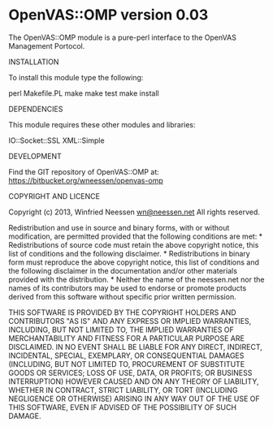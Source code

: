 OpenVAS::OMP version 0.03
=========================

The OpenVAS::OMP module is a pure-perl interface to the OpenVAS Management
Portocol.

INSTALLATION

To install this module type the following:

   perl Makefile.PL
   make
   make test
   make install

DEPENDENCIES

This module requires these other modules and libraries:

  IO::Socket::SSL
  XML::Simple


DEVELOPMENT

Find the GIT repository of OpenVAS::OMP at: https://bitbucket.org/wneessen/openvas-omp

COPYRIGHT AND LICENCE

Copyright (c) 2013, Winfried Neessen <wn@neessen.net>
All rights reserved.

Redistribution and use in source and binary forms, with or without
modification, are permitted provided that the following conditions are met:
    * Redistributions of source code must retain the above copyright
      notice, this list of conditions and the following disclaimer.
    * Redistributions in binary form must reproduce the above copyright
      notice, this list of conditions and the following disclaimer in the
      documentation and/or other materials provided with the distribution.
    * Neither the name of the neessen.net nor the
      names of its contributors may be used to endorse or promote products
      derived from this software without specific prior written permission.

THIS SOFTWARE IS PROVIDED BY THE COPYRIGHT HOLDERS AND CONTRIBUTORS "AS IS" AND
ANY EXPRESS OR IMPLIED WARRANTIES, INCLUDING, BUT NOT LIMITED TO, THE IMPLIED
WARRANTIES OF MERCHANTABILITY AND FITNESS FOR A PARTICULAR PURPOSE ARE
DISCLAIMED. IN NO EVENT SHALL <COPYRIGHT HOLDER> BE LIABLE FOR ANY
DIRECT, INDIRECT, INCIDENTAL, SPECIAL, EXEMPLARY, OR CONSEQUENTIAL DAMAGES
(INCLUDING, BUT NOT LIMITED TO, PROCUREMENT OF SUBSTITUTE GOODS OR SERVICES;
LOSS OF USE, DATA, OR PROFITS; OR BUSINESS INTERRUPTION) HOWEVER CAUSED AND
ON ANY THEORY OF LIABILITY, WHETHER IN CONTRACT, STRICT LIABILITY, OR TORT
(INCLUDING NEGLIGENCE OR OTHERWISE) ARISING IN ANY WAY OUT OF THE USE OF THIS
SOFTWARE, EVEN IF ADVISED OF THE POSSIBILITY OF SUCH DAMAGE.

